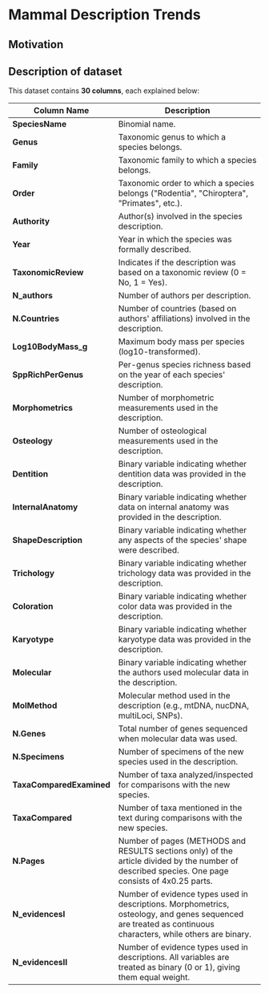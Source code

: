 # Mammal Description Trends

## Motivation

## Description of dataset

This dataset contains **30 columns**, each explained below:

| **Column Name**         | **Description**                                                                                                           |
|--------------------------|---------------------------------------------------------------------------------------------------------------------------|
| **SpeciesName**          | Binomial name.                                                                                                           |
| **Genus**                | Taxonomic genus to which a species belongs.                                                                              |
| **Family**               | Taxonomic family to which a species belongs.                                                                             |
| **Order**                | Taxonomic order to which a species belongs ("Rodentia", "Chiroptera", "Primates", etc.).                          |
| **Authority**            | Author(s) involved in the species description.                                                                           |
| **Year**                 | Year in which the species was formally described.                                                                        |
| **TaxonomicReview**      | Indicates if the description was based on a taxonomic review (0 = No, 1 = Yes).                                          |
| **N_authors**            | Number of authors per description.                                                                                       |
| **N.Countries**          | Number of countries (based on authors' affiliations) involved in the description.                                        |
| **Log10BodyMass_g**      | Maximum body mass per species (log10-transformed).                                                                       |
| **SppRichPerGenus**      | Per-genus species richness based on the year of each species' description.                                               |
| **Morphometrics**        | Number of morphometric measurements used in the description.                                                             |
| **Osteology**            | Number of osteological measurements used in the description.                                                             |
| **Dentition**            | Binary variable indicating whether dentition data was provided in the description.                                       |
| **InternalAnatomy**      | Binary variable indicating whether data on internal anatomy was provided in the description.                             |
| **ShapeDescription**     | Binary variable indicating whether any aspects of the species' shape were described.                                     |
| **Trichology**           | Binary variable indicating whether trichology data was provided in the description.                                      |
| **Coloration**           | Binary variable indicating whether color data was provided in the description.                                           |
| **Karyotype**            | Binary variable indicating whether karyotype data was provided in the description.                                       |
| **Molecular**            | Binary variable indicating whether the authors used molecular data in the description.                                   |
| **MolMethod**            | Molecular method used in the description (e.g., mtDNA, nucDNA, multiLoci, SNPs).                                         |
| **N.Genes**              | Total number of genes sequenced when molecular data was used.                                                            |
| **N.Specimens**          | Number of specimens of the new species used in the description.                                                         |
| **TaxaComparedExamined** | Number of taxa analyzed/inspected for comparisons with the new species.                                                  |
| **TaxaCompared**         | Number of taxa mentioned in the text during comparisons with the new species.                                            |
| **N.Pages**              | Number of pages (METHODS and RESULTS sections only) of the article divided by the number of described species. One page consists of 4x0.25 parts. |
| **N_evidencesI**         | Number of evidence types used in descriptions. Morphometrics, osteology, and genes sequenced are treated as continuous characters, while others are binary. |
| **N_evidencesII**        | Number of evidence types used in descriptions. All variables are treated as binary (0 or 1), giving them equal weight.   |
